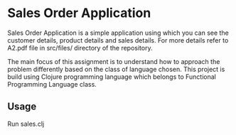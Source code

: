 # Sales Order Application

Sales Order Application is a simple application using which you can see the customer details, product details and sales
details. For more details refer to A2.pdf file in src/files/ directory of the repository. 

The main focus of this assignment is to understand how to approach the problem differently based on the class of language
chosen. This project is build using Clojure programming language which belongs to Functional Programming Language class.

## Usage

Run sales.clj
